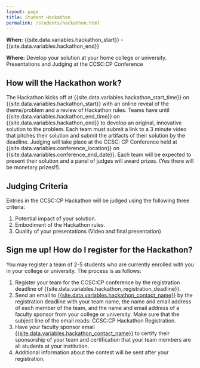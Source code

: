 ```yaml
---
layout: page         
title: Student Hackathon
permalink: /students/hackathon.html
---
```


**When:** {{site.data.variables.hackathon_start}} - {{site.data.variables.hackathon_end}}

**Where:** 	Develop your solution at your home college or university. Presentations and Judging at the CCSC:CP Conference

## How will the Hackathon work?

The Hackathon kicks off at {{site.data.variables.hackathon_start_time}} on {{site.data.variables.hackathon_start}} with an online reveal of the theme/problem and a review of Hackathon rules. Teams have until {{site.data.variables.hackathon_end_time}} on {{site.data.variables.hackathon_end}} to develop an original, innovative solution to the problem. Each team must submit a link to a 3 minute video that pitches their solution and submit the artifacts of their solution by the deadline. Judging will take place at the CCSC: CP Conference held at {{site.data.variables.conference_location}} on {{site.data.variables.conference_end_date}}. Each team will be expected to present their solution and a panel of judges will award prizes. (Yes there will be monetary prizes!!).

## Judging Criteria

Entries in the CCSC:CP Hackathon will be judged using the following three criteria:

1. Potential impact of your solution.
2. Embodiment of the Hackathon rules.
3. Quality of your presentations (Video and final presentation)

## Sign me up! How do I register for the Hackathon?

You may register a team of 2-5 students who are currently enrolled with you in your college or university. The process is as follows:

1. Register your team for the CCSC:CP conference by the registration deadline of {{site.data.variables.hackathon_registration_deadline}}.
2. Send an email to [{{site.data.variables.hackathon_contact_name}}](mailto:{{site.data.variables.hackathon_contact_email}}) by the registration deadline with your team name, the name and email address of each member of the team, and the name and email address of a faculty sponsor from your college or university. Make sure that the subject line of the email reads: CCSC:CP Hackathon Registration.
3. Have your faculty sponsor email [{{site.data.variables.hackathon_contact_name}}](mailto:{{site.data.variables.hackathon_contact_email}}) to certify their sponsorship of your team and certification that your team members are all students at your institution.
4. Additional information about the contest will be sent after your registration.

